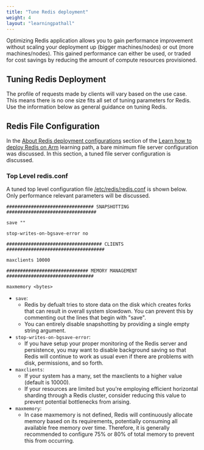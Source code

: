 ```yaml
---
title: "Tune Redis deployment"
weight: 4
layout: "learningpathall"
---
```

Optimizing Redis application allows you to gain performance improvement without scaling your deployment up (bigger machines/nodes) or out (more machines/nodes). This gained performance can either be used, or traded for cost savings by reducing the amount of compute resources provisioned.


##  Tuning Redis Deployment 

The profile of requests made by clients will vary based on the use case. This means there is no one size fits all set of tuning parameters for Redis. Use the information below as general guidance on tuning Redis.

##  Redis File Configuration

In the [About Redis deployment configurations](https://learn.arm.com/learning-paths/servers-and-cloud-computing/redis/configurations/) section of the [Learn how to deploy Redis on Arm](https://learn.arm.com/learning-paths/servers-and-cloud-computing/redis/) learning path, a bare minimum file server configuration was discussed. In this section, a tuned file server configuration is discussed.

### Top Level redis.conf

A tuned top level configuration file [/etc/redis/redis.conf](https://raw.githubusercontent.com/redis/redis/7.0/redis.conf) is shown below. Only performance relevant parameters will be discussed.

```
################################ SNAPSHOTTING  #################################

save ""

stop-writes-on-bgsave-error no

################################### CLIENTS ####################################

maxclients 10000 

############################## MEMORY MANAGEMENT ################################

maxmemory <bytes>
```

* `save`:
  * Redis by defualt tries to store data on the disk which creates forks that can result in overall system slowdown. You can prevent this by commenting out the lines that begin with "save". 
  * You can entirely disable snapshotting by providing a single empty string argument.
* `stop-writes-on-bgsave-error`:
  *  If you have setup your proper monitoring of the Redis server and persistence, you may want to disable background saving so that Redis will continue to work as usual even if there are problems with disk, permissions, and so forth.
* `maxclients`:
  * If your system has a many, set the maxclients to a higher value (default is 10000). 
  * If your resources are limited but you're employing efficient horizontal sharding through a Redis cluster, consider reducing this value to prevent potential bottlenecks from arising.
* `maxmemory`:
  * In case maxmemory is not defined, Redis will continuously allocate memory based on its requirements, potentially consuming all available free memory over time. Therefore, it is generally recommended to configure 75% or 80% of total memory to prevent this from occurring.